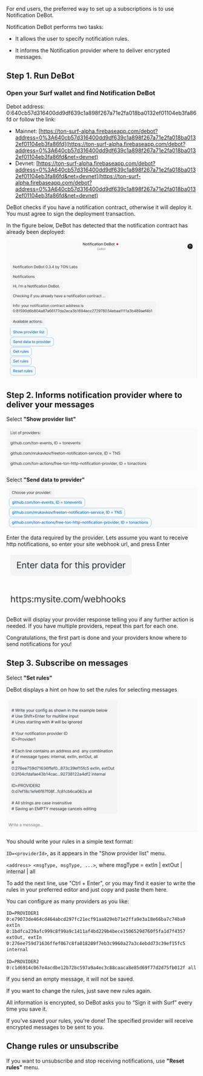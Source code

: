 For end users, the preferred way to set up a subscriptions is to use Notification DeBot.

Notification DeBot performs two tasks:

- It allows the user to specify notification rules.

- It informs the Notification provider where to deliver encrypted messages.

## Step 1. Run DeBot

### Open your Surf wallet and find Notification DeBot 
Debot address: 0:640cb57d316400dd9df639c1a898f267a71e2fa018ba0132ef01104eb3fa86fd or follow the link:

- Mainnet: [https://ton-surf-alpha.firebaseapp.com/debot?address=0%3A640cb57d316400dd9df639c1a898f267a71e2fa018ba0132ef01104eb3fa86fd](https://ton-surf-alpha.firebaseapp.com/debot?address=0%3A640cb57d316400dd9df639c1a898f267a71e2fa018ba0132ef01104eb3fa86fd&net=devnet)
- Devnet: [https://ton-surf-alpha.firebaseapp.com/debot?address=0%3A640cb57d316400dd9df639c1a898f267a71e2fa018ba0132ef01104eb3fa86fd&net=devnet](https://ton-surf-alpha.firebaseapp.com/debot?address=0%3A640cb57d316400dd9df639c1a898f267a71e2fa018ba0132ef01104eb3fa86fd&net=devnet)

DeBot checks if you have a notification contract, otherwise it will deploy it.
You must agree to sign the deployment transaction. 

In the figure below, DeBot has detected that the notification contract has already been deployed: 

![Screenshot from 2022-01-12 16-52-15.png](pics/Screenshot_from_2022-01-12_16-52-15.png)

## Step 2. Informs notification provider where to deliver your messages

Select **"Show provider list"**

![Screenshot from 2022-01-12 17-01-44.png](pics/Screenshot_from_2022-01-12_17-01-44.png)

Select **"Send data to provider"**

![Screenshot from 2022-01-12 17-04-35.png](pics/Screenshot_from_2022-01-12_17-04-35.png)

Enter the data required by the provider. Lets assume you want to receive http notifications,
so enter your site webhook url, and press Enter

![Screenshot from 2021-09-13 17-02-53.png](pics/Screenshot_from_2021-09-13_17-02-53.png)

DeBot will display your provider response telling you if any further action is needed.
If you have multiple providers, repeat this part for each one.

Congratulations, the first part is done and your providers know where to send notifications for you!

## Step 3. Subscribe on messages

Select **"Set rules"**

DeBot displays a hint on how to set the rules for selecting messages

![Screenshot from 2022-01-12 17-11-17.png](pics/Screenshot_from_2022-01-12_17-11-17.png)

You should write your rules in a simple text format:

`ID=<providerId>`,  as it appears in the "Show provider list" menu.

`<address> <msgType, msgType, ...>`, where msgType = extIn | extOut | internal | all

To add the next line, use "Ctrl + Enter", or you may find it easier to write the rules in your
preferred editor and just copy and paste them here.

You can configure as many providers as you like:

```
ID=PROVIDER1
0:e79073de464cd464abcd297fc21ecf91aa829eb71e2ffa9e3a18e66ba7c74ba9 extIn	
0:1bdfca239afc999c8f99a9c1411af4bd229b4bece1506529d760f5fa1d7f4357 extOut, extIn
0:276ee759d71636ffef067c8fa018209f7eb3c9960a27a3c4ebdd73c39ef15fc5 internal	

ID=PROVIDER2
0:c1d6914c067e4acdbe12b72bc597a9a4ec3c88caaca8e85d69f77d2d75fb012f all
```

If you send an empty message, it will not be saved. 

If you want to change the rules, just save new rules again. 

All information is encrypted, so DeBot asks you to “Sign it with Surf” every time you save it.

If you've saved your rules, you're done! The specified provider will receive encrypted messages
to be sent to you.

## Change rules or unsubscribe

If you want to unsubscribe and stop receiving notifications, use **"Reset rules"** menu.

